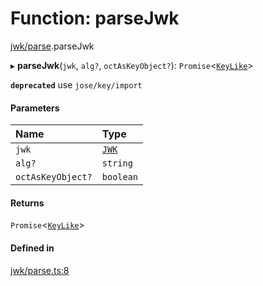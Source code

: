 # Function: parseJwk

[jwk/parse](../modules/jwk_parse.md).parseJwk

▸ **parseJwk**(`jwk`, `alg?`, `octAsKeyObject?`): `Promise`<[`KeyLike`](../types/types.KeyLike.md)\>

**`deprecated`** use `jose/key/import`

#### Parameters

| Name | Type |
| :------ | :------ |
| `jwk` | [`JWK`](../interfaces/types.JWK.md) |
| `alg?` | `string` |
| `octAsKeyObject?` | `boolean` |

#### Returns

`Promise`<[`KeyLike`](../types/types.KeyLike.md)\>

#### Defined in

[jwk/parse.ts:8](https://github.com/panva/jose/blob/v3.19.0/src/jwk/parse.ts#L8)
